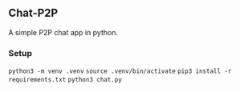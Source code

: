 ## Chat-P2P

A simple P2P chat app in python.

### Setup

`python3 -m venv .venv`
`source .venv/bin/activate`
`pip3 install -r requirements.txt`
`python3 chat.py`

